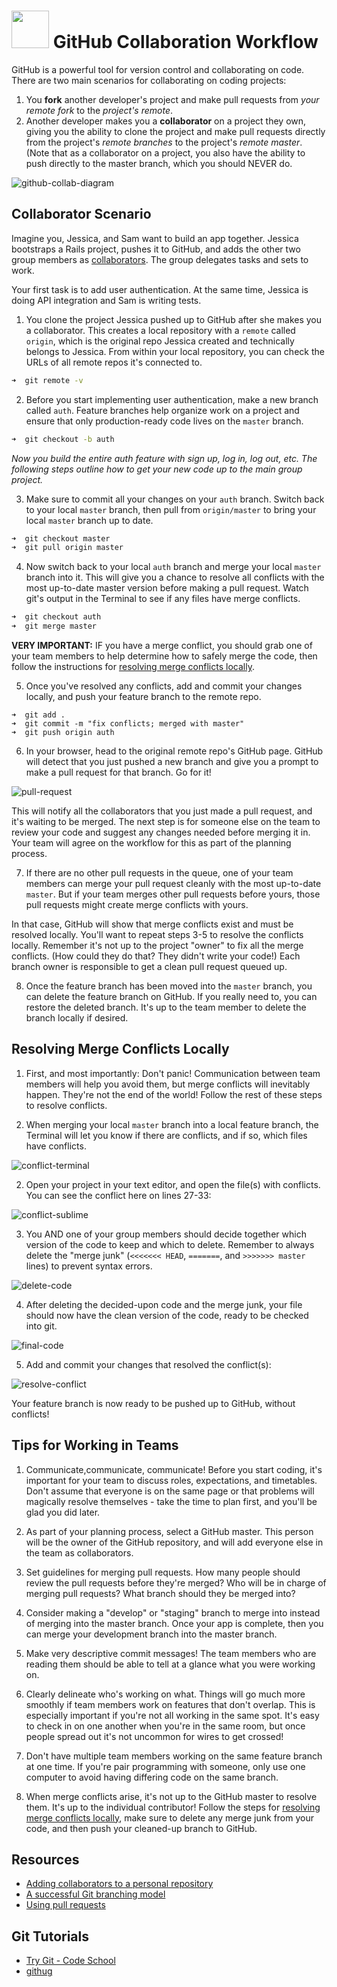 # <img src="https://cloud.githubusercontent.com/assets/7833470/10899314/63829980-8188-11e5-8cdd-4ded5bcb6e36.png" height="60"> GitHub Collaboration Workflow

GitHub is a powerful tool for version control and collaborating on code. There are two main scenarios for collaborating on coding projects:

1. You **fork** another developer's project and make pull requests from *your remote fork* to the *project's remote*.
2. Another developer makes you a **collaborator** on a project they own, giving you the ability to clone the project and make pull requests directly from the project's *remote branches* to the project's *remote master*. (Note that as a collaborator on a project, you also have the ability to push directly to the master branch, which you should NEVER do.

![github-collab-diagram](https://cloud.githubusercontent.com/assets/7833470/12072895/69abd404-b0b1-11e5-8d8c-4ff54c13b0a0.png)

## Collaborator Scenario

Imagine you, Jessica, and Sam want to build an app together. Jessica bootstraps a Rails project, pushes it to GitHub, and adds the other two group members as <a href="https://help.github.com/articles/adding-collaborators-to-a-personal-repository" target="_blank">collaborators</a>. The group delegates tasks and sets to work.

Your first task is to add user authentication. At the same time, Jessica is doing API integration and Sam is writing tests.

1. You clone the project Jessica pushed up to GitHub after she makes you a collaborator. This creates a local repository with a `remote` called `origin`, which is the original repo Jessica created and technically belongs to Jessica. From within your local repository, you can check the URLs of all remote repos it's connected to.

  ```zsh
  ➜  git remote -v
  ```

2. Before you start implementing user authentication, make a new branch called `auth`. Feature branches help organize work on a project and ensure that only production-ready code lives on the `master` branch.

  ```zsh
  ➜  git checkout -b auth
  ```

  *Now you build the entire auth feature with sign up, log in, log out, etc. The following steps outline how to get your new code up to the main group project.*

3. Make sure to commit all your changes on your `auth` branch. Switch back to your local `master` branch, then pull from `origin/master` to bring your local `master` branch up to date.

  ```zsh
  ➜  git checkout master
  ➜  git pull origin master
  ```

4. Now switch back to your local `auth` branch and merge your local `master` branch into it. This will give you a chance to resolve all conflicts with the most up-to-date master version before making a pull request. Watch git's output in the Terminal to see if any files have merge conflicts.

  ```zsh
  ➜  git checkout auth
  ➜  git merge master
  ```

  **VERY IMPORTANT:** IF you have a merge conflict, you should grab one of your team members to help determine how to safely merge the code, then follow the instructions for [resolving merge conflicts locally](#resolving-merge-conflicts-locally).

5. Once you've resolved any conflicts, add and commit your changes locally, and push your feature branch to the remote repo.

  ```
  ➜  git add .
  ➜  git commit -m "fix conflicts; merged with master"
  ➜  git push origin auth
  ```

6. In your browser, head to the original remote repo's GitHub page. GitHub will detect that you just pushed a new branch and give you a prompt to make a pull request for that branch. Go for it!

  ![pull-request](https://cloud.githubusercontent.com/assets/7833470/12072813/76841710-b0aa-11e5-9644-4f840081c986.png)

  This will notify all the collaborators that you just made a pull request, and it's waiting to be merged. The next step is for someone else on the team to review your code and suggest any changes needed before merging it in. Your team will agree on the workflow for this as part of the planning process.

7. If there are no other pull requests in the queue, one of your team members can merge your pull request cleanly with the most up-to-date `master`. But if your team merges other pull requests before yours, those pull requests might create merge conflicts with yours.

  In that case, GitHub will show that merge conflicts exist and must be resolved locally. You'll want to repeat steps 3-5 to resolve the conflicts locally. Remember it's not up to the project "owner" to fix all the merge conflicts. (How could they do that? They didn't write your code!) Each branch owner is responsible to get a clean pull request queued up. 
  
8. Once the feature branch has been moved into the `master` branch, you can delete the feature branch on GitHub. If you really need to, you can restore the deleted branch. It's up to the team member to delete the branch locally if desired.   

## Resolving Merge Conflicts Locally
1. First, and most importantly: Don't panic! Communication between team members will help you avoid them, but merge conflicts will inevitably happen. They're not the end of the world! Follow the rest of these steps to resolve conflicts. 

1. When merging your local `master` branch into a local feature branch, the Terminal will let you know if there are conflicts, and if so, which files have conflicts.

  ![conflict-terminal](https://cloud.githubusercontent.com/assets/7833470/12072814/7a636df4-b0aa-11e5-98b0-0e31b37dc41d.png)

2. Open your project in your text editor, and open the file(s) with conflicts. You can see the conflict here on lines 27-33:

  ![conflict-sublime](https://cloud.githubusercontent.com/assets/7833470/12072816/813bd576-b0aa-11e5-9b22-b6b41302f9fa.png)

3. You AND one of your group members should decide together which version of the code to keep and which to delete. Remember to always delete the "merge junk" (`<<<<<<< HEAD`, `=======`, and `>>>>>>> master` lines) to prevent syntax errors.

  ![delete-code](https://cloud.githubusercontent.com/assets/7833470/12072817/842c5cce-b0aa-11e5-9c9a-9eecb678a7ad.png)

4. After deleting the decided-upon code and the merge junk, your file should now have the clean version of the code, ready to be checked into git.

  ![final-code](https://cloud.githubusercontent.com/assets/7833470/12072818/8760301e-b0aa-11e5-8248-9201c1d70153.png)

5. Add and commit your changes that resolved the conflict(s):

  ![resolve-conflict](https://cloud.githubusercontent.com/assets/7833470/12072819/898221a4-b0aa-11e5-84ec-f6a1bedaa6de.png)

  Your feature branch is now ready to be pushed up to GitHub, without conflicts!
  
## Tips for Working in Teams
1. Communicate,communicate, communicate! Before you start coding, it's important for your team to discuss roles, expectations, and timetables. Don't assume that everyone is on the same page or that problems will magically resolve themselves - take the time to plan first, and you'll be glad you did later.

2. As part of your planning process, select a GitHub master. This person will be the owner of the GitHub repository, and will add everyone else in the team as collaborators. 

3. Set guidelines for merging pull requests. How many people should review the pull requests before they're merged? Who will be in charge of merging pull requests? What branch should they be merged into? 

4. Consider making a "develop" or "staging" branch to merge into instead of merging into the master branch. Once your app is complete, then you can merge your development branch into the master branch. 

5. Make very descriptive commit messages! The team members who are reading them should be able to tell at a glance what you were working on.

6. Clearly delineate who's working on what. Things will go much more smoothly if team members work on features that don't overlap. This is especially important if you're not all working in the same spot. It's easy to check in on one another when you're in the same room, but once people spread out it's not uncommon for wires to get crossed! 

7. Don't have multiple team members working on the same feature branch at one time. If you're pair programming with someone, only use one computer to avoid having differing code on the same branch. 

8. When merge conflicts arise, it's not up to the GitHub master to resolve them. It's up to the individual contributor! Follow the steps for [resolving merge conflicts locally](#resolving-merge-conflicts-locally), make sure to delete any merge junk from your code, and then push your cleaned-up branch to GitHub.  
  

## Resources

* <a href="https://help.github.com/articles/adding-collaborators-to-a-personal-repository" target="_blank">Adding collaborators to a personal repository</a>
* <a href="http://nvie.com/posts/a-successful-git-branching-model" target="_blank">A successful Git branching model</a>
* <a href="https://help.github.com/articles/using-pull-requests" target="_blank">Using pull requests</a>

## Git Tutorials

* <a href="https://www.codeschool.com/courses/try-git" target="_blank">Try Git - Code School</a>
* <a href="https://github.com/Gazler/githug" target="_blank">githug</a>
